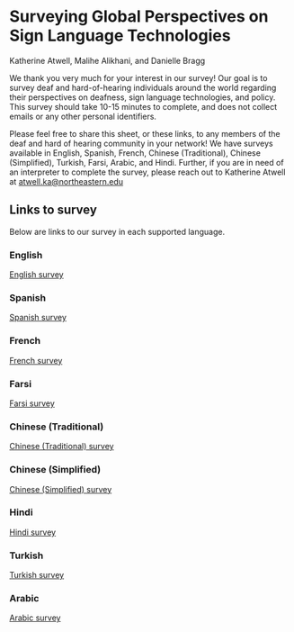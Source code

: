 # Surveying Global Perspectives on Sign Language Technologies
Katherine Atwell, Malihe Alikhani, and Danielle Bragg

We thank you very much for your interest in our survey! Our goal is to survey deaf and hard-of-hearing individuals around the world regarding their perspectives on deafness, sign language technologies, and policy. This survey should take 10-15 minutes to complete, and does not collect emails or any other personal identifiers. 

Please feel free to share this sheet, or these links, to any members of the deaf and hard of hearing community in your network! We have surveys available in English, Spanish, French, Chinese (Traditional), Chinese (Simplified), Turkish, Farsi, Arabic, and Hindi. Further, if you are in need of an interpreter to complete the survey, please reach out to Katherine Atwell at atwell.ka@northeastern.edu

## Links to survey
Below are links to our survey in each supported language.
### English
[English survey](https://forms.gle/TpcfJiwmpVQziFbW8)

### Spanish 
[Spanish survey](https://forms.gle/nJNWoGZhXkTj7by97)

### French
[French survey](https://forms.gle/PXwrxeEE1xNWNUyy9)

### Farsi
[Farsi survey](https://forms.gle/o8yoMtVV2e6ygHVo7)

### Chinese (Traditional)
[Chinese (Traditional) survey](https://forms.gle/L2Gr2j4FiD8R2nQr5)

### Chinese (Simplified)
[Chinese (Simplified) survey](https://forms.gle/amFqyBSzFMaaDL6E6)

### Hindi
[Hindi survey](https://forms.gle/juJW4GpzfYByuNQg9)

### Turkish
[Turkish survey](https://forms.gle/eWi5nsQfCu5k5Khj8)

### Arabic
[Arabic survey](https://forms.gle/DVASm1ecgbpK8upbA)
